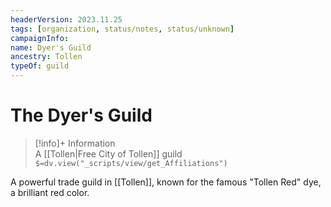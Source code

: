 ```yaml
---
headerVersion: 2023.11.25
tags: [organization, status/notes, status/unknown]
campaignInfo:
name: Dyer's Guild
ancestry: Tollen
typeOf: guild
---
```

# The Dyer's Guild
>[!info]+ Information  
> A [[Tollen|Free City of Tollen]] guild  
> `$=dv.view("_scripts/view/get_Affiliations")`

A powerful trade guild in [[Tollen]], known for the famous "Tollen Red" dye, a brilliant red color.